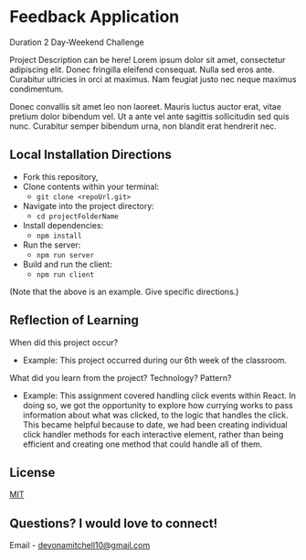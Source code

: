 # Feedback Application

Duration 2 Day-Weekend Challenge

Project Description can be here! Lorem ipsum dolor sit amet, consectetur adipiscing elit. Donec fringilla eleifend consequat. Nulla sed eros ante. Curabitur ultricies in orci at maximus. Nam feugiat justo nec neque maximus condimentum. 

Donec convallis sit amet leo non laoreet. Mauris luctus auctor erat, vitae pretium dolor bibendum vel. Ut a ante vel ante sagittis sollicitudin sed quis nunc. Curabitur semper bibendum urna, non blandit erat hendrerit nec.


## Local Installation Directions

- Fork this repository,
- Clone contents within your terminal:
   - `git clone <repoUrl.git>`
- Navigate into the project directory:
   - `cd projectFolderName`
- Install dependencies:
   - `npm install`
- Run the server:
   - `npm run server`
- Build and run the client:
   - `npm run client`

(Note that the above is an example. Give specific directions.)

## Reflection of Learning

When did this project occur?
   - Example: This project occurred during our 6th week of the classroom.

What did you learn from the project? Technology? Pattern?
   - Example: This assignment covered handling click events within React. In doing so, we got the opportunity to explore how currying works to pass information about what was clicked, to the logic that handles the click. This became helpful because to date, we had been creating individual click handler methods for each interactive element, rather than being efficient and creating one method that could handle all of them.

## License
[MIT](https://choosealicense.com/licenses/mit/)

## Questions? I would love to connect!
Email - [devonamitchell10@gmail.com](mailto:devonamitchell10@gmail.com)
